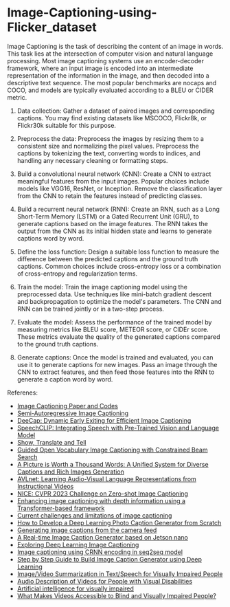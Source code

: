# Image-Captioning-using-Flicker_dataset

Image Captioning is the task of describing the content of an image in words. This task lies at the intersection of computer vision and natural language processing. Most image captioning systems use an encoder-decoder framework, where an input image is encoded into an intermediate representation of the information in the image, and then decoded into a descriptive text sequence. The most popular benchmarks are nocaps and COCO, and models are typically evaluated according to a BLEU or CIDER metric.

1) Data collection: Gather a dataset of paired images and corresponding captions. You may find existing datasets like MSCOCO, Flickr8k, or Flickr30k suitable for this purpose.

2) Preprocess the data: Preprocess the images by resizing them to a consistent size and normalizing the pixel values. Preprocess the captions by tokenizing the text, converting words to indices, and handling any necessary cleaning or formatting steps.

3) Build a convolutional neural network (CNN): Create a CNN to extract meaningful features from the input images. Popular choices include models like VGG16, ResNet, or Inception. Remove the classification layer from the CNN to retain the features instead of predicting classes.

4) Build a recurrent neural network (RNN): Create an RNN, such as a Long Short-Term Memory (LSTM) or a Gated Recurrent Unit (GRU), to generate captions based on the image features. The RNN takes the output from the CNN as its initial hidden state and learns to generate captions word by word.

5) Define the loss function: Design a suitable loss function to measure the difference between the predicted captions and the ground truth captions. Common choices include cross-entropy loss or a combination of cross-entropy and regularization terms.

6) Train the model: Train the image captioning model using the preprocessed data. Use techniques like mini-batch gradient descent and backpropagation to optimize the model's parameters. The CNN and RNN can be trained jointly or in a two-step process.

7) Evaluate the model: Assess the performance of the trained model by measuring metrics like BLEU score, METEOR score, or CIDEr score. These metrics evaluate the quality of the generated captions compared to the ground truth captions.

8) Generate captions: Once the model is trained and evaluated, you can use it to generate captions for new images. Pass an image through the CNN to extract features, and then feed those features into the RNN to generate a caption word by word.

Referenes:

- [Image Captioning Paper and Codes](https://paperswithcode.com/task/image-captioning)
- [Semi-Autoregressive Image Captioning](https://paperswithcode.com/paper/semi-autoregressive-image-captioning)
- [DeeCap: Dynamic Early Exiting for Efficient Image Captioning](https://paperswithcode.com/paper/deecap-dynamic-early-exiting-for-efficient)
- [SpeechCLIP: Integrating Speech with Pre-Trained Vision and Language Model](https://paperswithcode.com/paper/speechclip-integrating-speech-with-pre)
- [Show, Translate and Tell](https://paperswithcode.com/paper/show-translate-and-tell)
- [Guided Open Vocabulary Image Captioning with Constrained Beam Search](https://paperswithcode.com/paper/guided-open-vocabulary-image-captioning-with)
- [A Picture is Worth a Thousand Words: A Unified System for Diverse Captions and Rich Images Generation](https://paperswithcode.com/paper/a-picture-is-worth-a-thousand-words-a-unified)
- [AVLnet: Learning Audio-Visual Language Representations from Instructional Videos](https://paperswithcode.com/paper/avlnet-learning-audio-visual-language#tasks)
- [NICE: CVPR 2023 Challenge on Zero-shot Image Captioning](https://paperswithcode.com/paper/nice-2023-zero-shot-image-captioning)
- [Enhancing image captioning with depth information using a Transformer-based framework](https://openreview.net/forum?id=PtrK8Aoe2M&referrer=%5BTMLR%5D(%2Fgroup%3Fid%3DTMLR))
- [Current challenges and limitations of image captioning](https://www.linkedin.com/advice/0/what-current-challenges-limitations-image-captioning)
- [How to Develop a Deep Learning Photo Caption Generator from Scratch](https://machinelearningmastery.com/develop-a-deep-learning-caption-generation-model-in-python/)
- [Generating image captions from the camera feed](https://subscription.packtpub.com/book/data/9781789611212/5/ch05lvl1sec44/generating-image-captions-from-the-camera-feed)
- [A Real-time Image Caption Generator based on Jetson nano](https://www.youtube.com/watch?v=1CCw9bJy5w8&ab_channel=DeepLearningUSC)
- [Exploring Deep Learning Image Captioning](https://mobidev.biz/blog/exploring-deep-learning-image-captioning)
- [Image captioning using CRNN encoding in seq2seq model](https://medium.com/@aromalma/image-captioning-using-crnn-encoding-in-seq2seq-model-808bf67f2d6a)
- [Step by Step Guide to Build Image Caption Generator using Deep Learning](https://www.analyticsvidhya.com/blog/2021/12/step-by-step-guide-to-build-image-caption-generator-using-deep-learning/)
- [Image/Video Summarization in Text/Speech for Visually Impaired People](https://ieeexplore.ieee.org/document/9972653)
- [Audio Description of Videos for People with Visual Disabilities](https://www.researchgate.net/publication/304189394_Audio_Description_of_Videos_for_People_with_Visual_Disabilities)
- [Artificial intelligence for visually impaired](https://www.sciencedirect.com/science/article/pii/S0141938223000240)
- [What Makes Videos Accessible to Blind and Visually Impaired People?](https://dl.acm.org/doi/10.1145/3411764.3445233)
